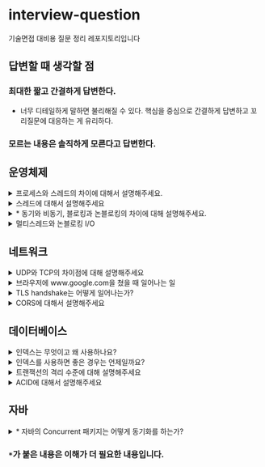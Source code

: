 # interview-question
기술면접 대비용 질문 정리 레포지토리입니다 

## 답변할 때 생각할 점
### 최대한 짧고 간결하게 답변한다.
- 너무 디테일하게 말하면 불리해질 수 있다. 핵심을 중심으로 간결하게 답변하고 꼬리질문에 대응하는 게 유리하다.

### 모르는 내용은 솔직하게 모른다고 답변한다.


## 운영체제
<details>
<summary>프로세스와 스레드의 차이에 대해서 설명해주세요.</summary>
<div markdown="1">       


프로세스는 메모리에 올라가서 실행되고 있는 프로그램입니다. 모든 프로세스는 code/data/heap/stack으로 이루어진 독자적인 주소공간을 가지고 있습니다.
반면 스레드는 프로세스 내에서 가지는 실행의 흐름입니다. 하나의 프로세스에서 여러 스레드를 통해 동시에 여러 작업을 처리할 수 있습니다.
스레드들은 프로세스의 스택을 제외한 주소 공간을 공유할 수 있습니다.
그렇기 때문에 공유 영역의 자원을 사용할 때는 동기화 문제를 염두에 두어야 합니다.

</div>
</details>

<details>
<summary>스레드에 대해서 설명해주세요</summary>
<div markdown="1">


스레드는 프로세스 내에서 실행되는 흐름의 단위입니다. 프로세스의 주소 영역 중 code, data, heap을 공유합니다.
독자적인 실행을 위해 PC와 stack 등의 영역은 독자적으로 가집니다. 이런 특성 때문에 스레드 간 context switch는 프로세스의 경우보다 가볍습니다.
그렇지만 한 프로세스 내에서 메모리 영역을 공유하고 있으니, heap 영역의 객체를 사용할 때 동기화 문제가 발생할 수 있습니다.
때문에 싱글 스레드에서는 고려하지 않던 동기화 문제 해결을 위해 lock, semaphore, monitor 등의 방법을 고민해야합니다.

그리고 무조건 스레드를 만드는 것이 유리하냐? 라고 생각할 수 있습니다.
하지만 스레드를 만드는 것 또한 비용이 많이 드는 작업이므로 스레드를 무조건 많이 만든다고 해서 좋지 않습니다.
이론 상 코어의 개수만큼만 스레드가 동시에 작업이 가능하므로 코어의 개수에 맞게 스레드를 설계하는 것이 좋습니다.
이와 관련하여 하이퍼쓰레딩 기술은 한 코어당 두 개의 스레드를 작업할 수 있도록 하여 멀티태스킹 능력을 향상시켰습니다.

</div>
</details>

<details>
<summary>* 동기와 비동기, 블로킹과 논블로킹의 차이에 대해 설명해주세요.</summary>
<div markdown="1">


먼저 동기와 비동기에 대해 설명해보겠습니다. 동기는 Synchronous이므로 시간을 맞춘다는 의미입니다.
메서드를 리턴하는 시간에 결과를 전달받는 시간과 일치하면 동기, 일치하지 않으면 비동기입니다.
리턴하는 시점과 결과를 전달받는 시점이 다르다는 것은 무엇일까요?

이 때 등장하는 개념이 Future입니다. 비동기적으로 실행한 함수의 결과는 일반적인 타입으로 받아올 수 없습니다.
Java에서는 Future라는 형태로 비동기적으로 실행한 함수의 결과를 받아올 수 있습니다.
리턴하는 시점이 아닌, 그 결과를 필요해서 꺼낼 때 전달받으므로 비동기적으로 실행한다고 볼 수 있습니다.

이 때 비동기 작업의 결과가 출력될 때 직접 꺼내는 것이 아닌 콜백을 통해 어떤 작업을 실행하도록 할 수도 있습니다.
자바의 `ListenableFuture` 라는 인터페이스를 활용하여 콜백을 등록하거나, `CompletableFuture`의 `then~()`를 사용할 수도 있습니다.

블로킹과 논블로킹은 함수 호출 후 제어권을 돌려받는 지 아닌지에 대한 영역입니다.
https://www.youtube.com/watch?v=HKlUvCv9hvA

위 링크에 따르면, 내가 직접 제어할 수 없는 대상을 상대하는 방법입니다. I/O를 한다든지, 멀티 스레드 동기화에 해당합니다.
쉽게 말하면 어떤 작업을 시킨 다음 작업이 모두 끝날 때까지 기다렸다가 실행하는 방식입니다.
논블로킹 방식은 어떤 작업을 시킨 다음 곧장 빠져나와서 자신의 작업을 진행합니다.

즉, 다른 주체가 작업할 때 자신의 제어권이 있는지 없는지를 기준으로 나뉩니다.

한 마디로 요약하면 동기/비동기는 결과의 반환 시점, 블록/논블록은 제어권에 대한 기준입니다.

</div>
</details>

<details>
<summary>멀티스레드와 논블로킹 I/O</summary>
<div markdown="1">

한 프로세스에 스레드가 3개 존재한다고 합시다. T1은 파일을 읽어오는 역할을 담당합니다.
T1의 작업 소요 시간은 읽어오는 파일의 크기와 직결됩니다. 크기가 크다면, 이 파일을 일부 단위로 쪼개서 읽어와야할 수도 있습니다.
T2는 읽어온 파일이 영상이라면, 영상 처리를 하는 작업을 합니다.
보통은 영상을 읽는 것보다 처리를 하는 것이 오래 걸립니다.
그러므로 영상 처리와 영상 읽기 작업을 별도의 스레드에서 처리하는 것이 좋습니다.
그 다음 처리한 영상을 전송하는 작업을 한다고 합니다.
T3는 소켓을 열어서 통신하는 역할을 담당합니다.

이 경우에 T1 -> T2 -> T3의 작업은 순차적으로 이루어져야 합니다. 이 때 등장하는 개념이 동기화입니다.
이 작업이 모두 순서에 맞게 동기화가 되어야 정상적인 작업의 흐름대로 진행되기 때문입니다.

동기화를 위해서 먼저 `Queue`를 사용합니다.
T1은 파일을 읽어서 `Queue 1`에 등록합니다. T2는 루프를 돌면서 `Queue 1`을 감시합니다.
`Queue 1`에 처리할 데이터가 생기면, T2는 영상을 처리해서 `Queue 2`에 등록합니다.
이 때, T2처럼 `Queue 2`를 보고 있던 T3는 그제서야 소켓을 열어 해당 file을 전송합니다.

이 때 주의할 점은 T1, T2 간에, T2, T3 간에 동시에 `Queue`를 접근할 수 있습니다.
그렇기 때문에 항상 `Queue`에서 뭔가를 꺼내거나 삽입할 때에는 lock을 거는 형태로 관리하게 됩니다.

</div>
</details>

## 네트워크
<details>
<summary>UDP와 TCP의 차이점에 대해 설명해주세요</summary>
<div markdown="1">       

UDP는 비연결형 프로토콜로, 신뢰성 있는 통신을 지원하지 않습니다. 송신 측에서는 단지 데이터를 전송할 뿐 수신자가 잘 받았는지 확인하지 않습니다.
(듣고있든 말든 갑자기 전화가 걸려와서 말하고 끊는다)
그렇기 때문에 성능에 큰 이점이 있습니다. 연결이 이루어지지 않기 때문에 1:1, 1:N, N:M 등으로 통신할 수 있습니다. 
지원하는 기능이 없으므로 TCP에 비해 Header 크기가 작고, checksum 필드를 통해 오류 체크정도는 할 수 있습니다.

반면 TCP는 연결지향 프로토콜로 송신측과 수신측이 미리 연결된 상태에서 신뢰성 있는 통신을 하게 됩니다.
(전화를 받으면, 안부를 묻고(3-way handshaking) 용건이 끝나면 인사를 하고(4-way handshaking) 대화를 종료한다.)
TCP는 흐름 제어, 혼잡 제어, 순서 보장 등의 기능을 지원하여 송신 측의 데이터가 잘 전달될 수 있도록 보장해줍니다. 
서버와 클라이언트는 1:1로 연결되는 전 이중 방식이며, 점대점 방식입니다.

</div>
</details>

<details>
<summary>브라우저에 www.google.com을 쳤을 때 일어나는 일</summary>
<div markdown="1">       

먼저 브라우저는 주소창을 통해 들어온 uri를 파싱하여 호스트를 알아내고 HTTP Request message를 만들어 OS에게 전송을 요청합니다.
이 때, 호스트의 이름을 통해 IP 주소를 알아내기 위해 DNS 서버에 질의합니다.
(여기서 공유기를 쓴다면 공유기에 요청하고, 공유기가 DNS에 질의하는 경우도 있습니다.
또는 ISP가 제공해주는 DNS에 질의하게 됩니다.)
질의하기 전에 호스트 이름이 cache되었는지 브라우저나 운영체제 캐시를 확인합니다. 
그리고 없다면 루트 네임서버부터 서브 도메인 순으로 찾게 됩니다.

이렇게 찾은 IP 주소를 통해 TCP 연결을 하고 소켓을 통해 요청 메세지를 전달합니다.
(소켓 연결 시 http는 80포트, https는 443 포트로 연결합니다. 
이 때, https는 tcp handshake 뒤에 TLS handshake를 진행합니다.)
서버는 요청 메세지를 받고 응답하는 HTTP 메세지를 소켓을 통해 클라이언트에게 전달합니다.

</div>
</details>

<details>
<summary>TLS handshake는 어떻게 일어나는가?</summary>
<div markdown="1">       

TLS handshake는 https 연결을 위해 TCP handshake 이후에 발생합니다.
먼저 클라이언트는 자신이 지원하는 암호화 제품군과 클라이언트 무작위 문자열을 서버에게 보냅니다.

서버는 공개 키와(포함하지 않을 수도 있음) 서버 인증서를 클라이언트에 전달합니다. 
클라이언트는 인증서를 통해 서버가 내가 요청한 서버가 맞는지, 검증된 서버가 맞는지 확인합니다.

그리고 클라이언트는 예비 마스터 암호는 공개 키로 암호화되어 있고, 서버가 개인키로만 해독할 수 있습니다.

클라이언트와 서버는 클라이언트 무작위, 서버 무작위, 예비 마스터 암호를 통해 세션 키를 만듭니다.
이 세션 키를 통해 암호화된 완료 메시지를 전송하고, 클라이언트로 알고있는 정보로 복호화하여 핸드셰이크가 완료됩니다.
그리고 세션 키를 통한 대칭 키 방식으로 통신을 진행합니다.

이 때, 계속 공개 키 방식이 아닌 대칭키 방식을 쓰는 이유는, 공개 키 방식에 들어가는 오버헤드가 크기 때문입니다.
한 번 공개 키 방식으로 대칭 키를 교환한 이후에는 http 방식으로 메세지를 교환하게 됩니다.  

</div>
</details>

<details>
<summary>CORS에 대해서 설명해주세요</summary>
<div markdown="1">       

CORS는 Cross-Origin Resource Sharing으로 서로 다른 도메인 간 자원 공유를 말합니다.
예를 들어 클라이언트 서버의 도메인 A에서 도메인 B인 WAS로 자원을 요청하여 받는 경우에 발생합니다.
브라우저는 요청한 도메인과 받는 도메인이 다른 경우에 안전하지 않은 응답이라고 판단하여 이를 버리게 됩니다.

이를 해결하려면, WAS에 응답을 보내줄 때 올바른 CORS 헤더를 추가하여 보내야 합니다.
응답을 받는 클라이언트의 도메인을 헤더에 추가해줘야 합니다.

</div>
</details>

## 데이터베이스
<details>
<summary>인덱스는 무엇이고 왜 사용하나요?</summary>
<div markdown="1">       

인덱스는 관계형 데이터베이스에서 테이블을 효과적으로 저장하기 위한 자료구조입니다. 테이블은 disk에 저장되는데, disk는 random I/O에 매우 지연이 발생하는 구조입니다.
DBMS도 데이터베이스 테이블의 데이터를 일일이 가져오려면 random access가 많이 발생하여 시간이 오래 걸린다.
인덱스의 목적은 random access를 줄여 데이터를 찾아오는 시간을 줄이는 데에 있습니다.

기본적으로 MySQL에서는 기본적으로 B+ Tree 형태로 인덱스를 만듭니다. 칼럼의 값과 해당 레코드가 저장된 주소를 key-value로 삼아 인덱스를 만든다.

장점으로는 목적에서 알 수 있듯이, SELECT 쿼리의 성능이 빨라집니다. 특히 범위 검색 연산을 수행하는 속도를 크게 향상시켜 줍니다.
단점으로는 자료구조를 추가로 만들기 때문에 INSERT, UPDATE, DELETE 발생 시 인덱스가 없을 때보다 시간이 추가로 들게 됩니다.

</div>
</details>

<details>
<summary>인덱스를 사용하면 좋은 경우는 언제일까요?</summary>
<div markdown="1">       

인덱스의 성능은 Selectivity에 좌우됩니다. 인덱스로 조회한 결과가 너무 많으면, 결국은 조회한 결과를 모두 random access하게 된다.
보통은 전체 레코드의 15~30% 이내로 조회될 때만 효과적으로 인덱스를 사용할 수 있다.
조회 결과가 그 이상 넘어갈 때는 MySQL Optimizer가 내부적으로 그냥 full scan을 진행한다.
그리고 인덱스를 실제로 잘 타고 있는지 쿼리 플랜을 활용하면 알 수 있다.

</div>
</details>

<details>
<summary>트랜잭션의 격리 수준에 대해 설명해주세요</summary>
<div markdown="1">       

트랜잭션의 격리 수준이란 서로 다른 트랜잭션 간 얼마나 떨어뜨려놓냐에 대한 레벨입니다.

가장 낮은 단계인 `Read Uncommitted`는 다른 트랜잭션에서 commit하지 않은 내용도 읽어올 수 있습니다.
이렇게 되면, commit되지 않고 rollback 된 내용이라고 읽어와서 사용하여 정합성이 깨어질 수 있습니다.
이런 현상을 `dirty read`라고 합니다.

다음 단계인 `Read Committed`는 다른 트랜잭션에서 commit한 내용만 읽어올 수 있는 격리 수준입니다.
이렇게 되면 dirty read 문제는 발생하지 않습니다. 하지만, 트랜잭션 A가 커밋하기 전에 읽어온 내용과 
커밋 이후에 읽어온 내용이 달라지는 `non-repeatble read` 현상이 발생합니다.

다음 단계인 `Repeatable read`는 자신의 트랜잭션보다 이전에 시작한 트랜잭션의 내용만 읽어올 수 있습니다.
그렇기 때문에 한 트랜잭션 내에서 한번 읽어온 값은 계속 같은 값만 읽어갈 수 있도록 한다. 
UPDATE가 일어나면 UNDO 영역에 백업해두고 실제 레코드를 변경한다. 그리고 UNDO에 있는 레코드를 읽어옵니다.
MySQL의 InnoDB에서는 이 UNDO와 레코드 단위 잠금을 통해 MVCC를 구현합니다.
하지만, INSERT/DELETE에 대해서는 정합성이 깨지게 되는데 이를 `Phantom read`라고 합니다.

마지막 단계인 `Serializable`은 모든 트랜잭션이 직렬적으로 실행되도록 하는 격리수준입니다.
한 마디로 한 트랜잭션이 테이블에 접근하고 있으면, 다른 트랜잭션은 접근하지 못하고 기다려야 합니다.
이 경우 모든 이상현상이 발생하지 않지만 성능에 큰 문제가 생겨서 보통 사용하지 않습니다.

</div>
</details>

<details>
<summary>ACID에 대해서 설명해주세요</summary>
<div markdown="1">       

ACID란 트랜잭션이 안전하게 수행되기 위한 성질입니다.

Atomicity는 트랜잭션이 원자적으로 실행되어야 한다는 성질입니다. 트랜잭션의 작업은 모두 성공하거나 모두 실패해야 합니다.
Consistency는 트랜잭션이 테이블에 변경 사항을 적용할 때 미리 정의되거나 예측할 수 있는 방식만 취합니다. 트랜잭션 전후로 제약 조건을 모두 만족해야 합니다.
Isolation은 모든 트랜잭션이 다른 트랜잭션으로부터 독립되어야 한다는 뜻이다. 
Durability는 트랜잭션의 결과가 로그로 남아서 영속적으로 기록된다는 성질이다. 도중에 오류가 발생하더라도 로그가 남아 장애를 복구할 수 있도록 해야 한다.

</div>
</details>

## 자바
<details>
<summary>* 자바의 Concurrent 패키지는 어떻게 동기화를 하는가?</summary>
<div markdown="1">       

concurrent 패키지의 자료구조들은 모두 멀티스레드 환경에서 동기화가 되도록 구현되어 있습니다.
그럼 어떻게 동기화가 되는 것일까요?
Java의 `ConcurrentLinkedQueue`에 보면 이 자료구조는 아래 링크에 따라 효율적인 논블로킹 알고리즘을 채용했다고 합니다.
https://www.cs.rochester.edu/~scott/papers/1996_PODC_queues.pdf

대략적인 내용은 논블로킹이 되는 구조가 성능에 유리하다는 것이고, lock-free한 알고리즘인 CAS(Compare-And-Swap)이라는 알고리즘이 소개됩니다.
Compare-And-Swap이란 주어진 값과 메모리에 있는 값이 동일하다면 값을 업데이트하고 그렇지 않으면 하지 않는 것입니다.
이는 `synchronized` 처럼 임계 영역에 도달하면 블로킹 시키는 것이 아니라, 모든 스레드를 논블로킹으로 접근할 수 있도록 하되,
작업 시점의 기준값과 메모리 상의 값을 비교하여 일치하면 작업을 수행하고, 일치하지 않으면 중간에 다른 스레드가 끼어들었다고 판단하여 재시도를 합니다.
(`AtomicInteger`의 `getAndSetInt()`를 보면 do-while 문을 통해, compareAndSet이 true일때까지 반복합니다.)

또한, 메모리 상의 값과 비교하기 위해 각 스레드가 캐시가 아닌 메모리에 직접 기록할 수 있도록 `volatile` 키워드를 사용합니다.
매 번 변경된 데이터는 메모리 상에 반영되므로 모든 스레드가 동일한 메모리 상의 값을 참조할 수 있도록 합니다.

일반적으로 lock을 사용하는 것보다 매우 빠르면서도 스레드 세이프하다는 장점이 있습니다.
그러나 compare-and-swap은 `ABA 문제`를 만날 수 있습니다.
compare하는 순간에 old value와 이미 수정된 값이 같은 현상입니다.
이 때 별도의 카운터를 통해 값이 갱신될 때마다 수정하여, 값이 같더라도 카운터 값이 다르면 수정하지 않는 식으로 해결할 수 있다고 합니다.

</div>
</details>

### `*`가 붙은 내용은 이해가 더 필요한 내용입니다.

